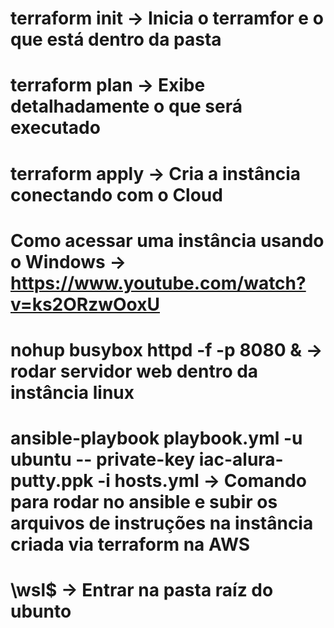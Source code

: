 # terraform init -> Inicia o terramfor e o que está dentro da pasta
# terraform plan -> Exibe detalhadamente o que será executado
# terraform apply -> Cria a instância conectando com o Cloud
# Como acessar uma instância usando o Windows -> https://www.youtube.com/watch?v=ks2ORzwOoxU
# nohup busybox httpd -f -p 8080 & -> rodar servidor web dentro da instância linux
# ansible-playbook playbook.yml -u ubuntu -- private-key iac-alura-putty.ppk -i hosts.yml -> Comando para rodar no ansible e subir os arquivos de instruções na instância criada via terraform na AWS
# \\wsl$ -> Entrar na pasta raíz do ubunto